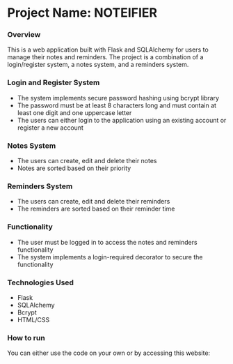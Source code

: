 # Project Name: NOTEIFIER

### Overview
This is a web application built with Flask and SQLAlchemy for users to manage their notes and reminders. The project is a combination of a login/register system, a notes system, and a reminders system.

### Login and Register System
 - The system implements secure password hashing using bcrypt library
 - The password must be at least 8 characters long and must contain at least one digit and one uppercase letter
 - The users can either login to the application using an existing account or register a new account

### Notes System
 - The users can create, edit and delete their notes
 - Notes are sorted based on their priority

### Reminders System
 - The users can create, edit and delete their reminders
 - The reminders are sorted based on their reminder time

### Functionality
 - The user must be logged in to access the notes and reminders functionality
 - The system implements a login-required decorator to secure the functionality

### Technologies Used
 - Flask
 - SQLAlchemy
 - Bcrypt
 - HTML/CSS

### How to run
You can either use the code on your own or by accessing this website: 